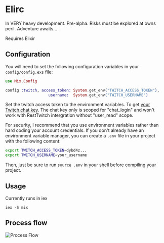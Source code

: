Elirc
=====

In VERY heavy development. Pre-alpha. Risks must be explored at owns peril. Adventure awaits...

Requires Elixir

## Configuration


You will need to set the following configuration variables in your
`config/config.exs` file:

```elixir
use Mix.Config

config :twitch, access_token: System.get_env("TWITCH_ACCESS_TOKEN"),
                   username:  System.get_env("TWITCH_USERNAME")
```

Set the twitch access token to the environment variables. To get [your Twitch chat key](http://twitchapps.com/tmi/). The chat key only is scoped for "chat_login" and won't work with RestTwitch intergration without "user_read" scope.

For security, I recommend that you use environment variables rather than hard
coding your account credentials. If you don't already have an environment
variable manager, you can create a `.env` file in your project with the
following content:

```bash
export TWITCH_ACCESS_TOKEN=dybd4z...
export TWITCH_USERNAME=your_username
```

Then, just be sure to run `source .env` in your shell before compiling your
project.

## Usage

Currently runs in iex

	iex -S mix


## Process flow

![Process Flow](https://raw.githubusercontent.com/rockerBOO/elirc_twitch/master/flow.png)